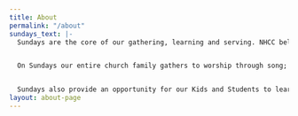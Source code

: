 ```yaml
---
title: About
permalink: "/about"
sundays_text: |-
  Sundays are the core of our gathering, learning and serving. NHCC believes being a Jesus follower means meeting and learning together.


  On Sundays our entire church family gathers to worship through song; learn from the teachings of the Bible; partake in communion; give to the church and those in need through our offering; and serve wherever we might be needed.


  Sundays also provide an opportunity for our Kids and Students to learn and serve. Our dedicated staff and volunteers have tailored a worship experience that is engaging and safe for the whole family.
layout: about-page
---
```


